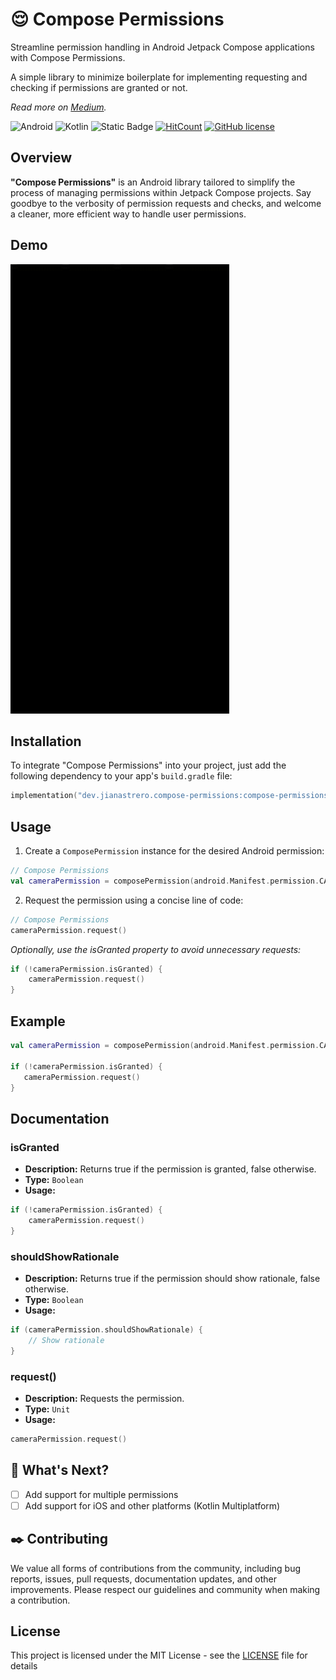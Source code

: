 # 😌 Compose Permissions

Streamline permission handling in Android Jetpack Compose applications with Compose Permissions.

A simple library to minimize boilerplate for implementing requesting and checking if permissions are granted or
not.

_Read more on [Medium](https://medium.com/@jianastrero/streamline-permission-handling-in-android-jetpack-compose-applications-with-compose-permissions-560b3b58fb70)._

![Android](https://img.shields.io/badge/Android-3DDC84?style=for-the-badge&logo=android&logoColor=white)
![Kotlin](https://img.shields.io/badge/kotlin-%237F52FF.svg?style=for-the-badge&logo=kotlin&logoColor=white)
![Static Badge](https://img.shields.io/badge/Jetpack_Compose-37bf6e?style=for-the-badge&logo=data%3Aimage%2Fpng%3Bbase64%2CiVBORw0KGgoAAAANSUhEUgAAAA0AAAAOCAYAAAD0f5bSAAAABHNCSVQICAgIfAhkiAAAAAFzUkdCAK7OHOkAAAAEZ0FNQQAAsY8L%2FGEFAAAACXBIWXMAAA7DAAAOwwHHb6hkAAAAX3pUWHRSYXcgcHJvZmlsZSB0eXBlIEFQUDEAAAiZ40pPzUstykxWKCjKT8vMSeVSAANjEy4TSxNLo0QDAwMLAwgwNDAwNgSSRkC2OVQo0QAFmJibpQGhuVmymSmIzwUAT7oVaBst2IwAAAFlSURBVChTY6AbYITScGD%2FtEfk37fvrQyMjBH%2FGRhmMTP%2Fbj2o2PgBKg0GcE32%2B%2BtZ%2FsmxZjD8%2B98E1CAIFWYAanzDyMjYwKT0a%2BZBxsY%2FIDEmsAwQfPjweS9QxWQgFvz74QvD76dvGP5%2B%2FMLA%2BO%2B%2FCFBsyv8dJvuhShmYoTTDx5ucM78%2F%2BMjMzfufIVDGgyFbMZGB7TcTw53bTxmYzwUyMN03kHiwr70FpBZuE8gh7448ZeBf%2B53BV8KNgZuZi8FPwp1B%2B4kHA8MrIagaCEDSBAEYIYMFoGpiZmE4fvwow%2BzpExk%2Bf%2FnKsOngLYar9z4yMDKzQxVAANxgDn3Hi8BQ02P495fh35c3DBKKVgzy5tkMLFwKQGEWkOv37qvhcQGphdv047eIKcO%2Ff8X%2FmZjfM%2FGJM7CKGjKwcquANLxhYPiXIXxxmztUKSbgNXUW5tB3mqgcMe2TY%2BuXyW71H1BDgY6AgQEAC35v3JCnE5EAAAAASUVORK5CYII%3D)
[![HitCount](http://hits.dwyl.com/jianastrero/compose-permissions.svg)](http://hits.dwyl.com/jianastrero/compose-permissions)
[![GitHub license](https://img.shields.io/github/license/jianastrero/compose-permissions.svg)](LICENSE)

## Overview

**"Compose Permissions"** is an Android library tailored to simplify the process of managing permissions within Jetpack Compose projects. Say goodbye to the verbosity of permission requests and checks, and welcome a cleaner, more efficient way to handle user permissions.

## Demo

![Compose Permissions Demo GIF](assets/demo.gif)

## Installation

To integrate "Compose Permissions" into your project, just add the following dependency to your app's `build.gradle` file:

```kotlin
implementation("dev.jianastrero.compose-permissions:compose-permissions:1.0.0")
```

## Usage

1. Create a `ComposePermission` instance for the desired Android permission:

```kotlin
// Compose Permissions
val cameraPermission = composePermission(android.Manifest.permission.CAMERA)
```

2. Request the permission using a concise line of code:

```kotlin
// Compose Permissions
cameraPermission.request()
```

_Optionally, use the isGranted property to avoid unnecessary requests:_

```kotlin
if (!cameraPermission.isGranted) {
    cameraPermission.request()
}
```

## Example

```kotlin
val cameraPermission = composePermission(android.Manifest.permission.CAMERA)

if (!cameraPermission.isGranted) {
   cameraPermission.request()
}
```

## Documentation

### isGranted

- **Description:** Returns true if the permission is granted, false otherwise.
- **Type:** `Boolean`
- **Usage:**

```kotlin
if (!cameraPermission.isGranted) {
    cameraPermission.request()
}
```

### shouldShowRationale

- **Description:** Returns true if the permission should show rationale, false otherwise.
- **Type:** `Boolean`
- **Usage:**

```kotlin
if (cameraPermission.shouldShowRationale) {
    // Show rationale
}
```

### request()

- **Description:** Requests the permission.
- **Type:** `Unit`
- **Usage:**

```kotlin
cameraPermission.request()
```

## 🚀 What's Next?

- [ ]  Add support for multiple permissions
- [ ]  Add support for iOS and other platforms (Kotlin Multiplatform)

## ✒️ Contributing

We value all forms of contributions from the community, including bug reports, issues, pull requests, documentation updates, and other improvements. Please respect our guidelines and community when making a contribution.

## License

This project is licensed under the MIT License - see the [LICENSE](LICENSE) file for details
